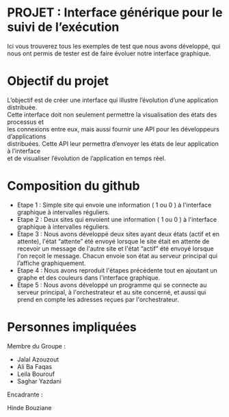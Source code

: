 # PROJET : Interface générique pour le suivi de l’exécution  

Ici vous trouverez tous les exemples de test que nous avons développé, qui nous ont permis de tester est de faire évoluer notre interface graphique.

# Objectif du projet

L’objectif est de créer une interface qui illustre l’évolution d’une application distribuée.  
Cette interface doit non seulement permettre la visualisation des états des processus et  
les connexions entre eux, mais aussi fournir une API pour les développeurs d’applications  
distribuées. Cette API leur permettra d’envoyer les états de leur application à l’interface  
et de visualiser l’évolution de l’application en temps réel.

# Composition du github

 - Etape 1 : Simple site qui envoie une information ( 1 ou 0 ) à l'interface graphique à intervalles réguliers.
 - Etape 2 : Deux sites qui envoient une information ( 1 ou 0 ) à l'interface graphique à intervalles réguliers.
 - Etape 3 : Nous avons développé deux sites ayant deux états (actif et en attente), l'état “attente” été envoyé lorsque le site était en attente de recevoir un message de l'autre site et l'état “actif” été envoyé lorsque l'on reçoit le message. Chacun envoie son état au serveur principal qui l’affiche graphiquement.
 - Etape 4 : Nous avons reproduit l'étapes précédente tout en ajoutant un graphe et des couleurs dans l'interface graphique.
 - Etape 5 : Nous avons développé un programme qui se connecte au serveur principal, à l'orchestrateur et au site concerné, et aussi qui prend en compte les adresses reçues par l'orchestrateur.

# Personnes impliquées

Membre du Groupe :
- Jalal Azouzout 
- Ali Ba Faqas
- Leila Bourouf
- Saghar Yazdani

Encadrante : 

Hinde Bouziane
